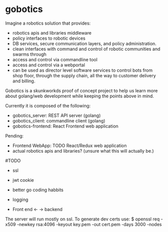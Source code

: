 # gobotics
Imagine a robotics solution that provides:
*  robotics apis and libraries middleware
*  policy interfaces to robotic devices
*  DB services, secure communication layers, and policy administration.
*  clean interfaces with command and control of robotic communities and swarms through
*  access and control via commandline tool
*  access and control via a webportal 
*  can be used as director level software services to control bots from shop floor, through the supply chain, all the way to customer delivery and billing.

Gobotics is a skunkworkds proof of concept project to help us learn more about golang/web development while keeping the points above in mind.

Currently it is composed of the following:
* gobotics_server: REST API server (golang)
* gobotics_client: commandline client (golang)
* gobotics-frontend: React Frontend web application

Pending:
* Frontend WebApp: TODO React/Redux web application
* actual robotics apis and libraries? (unsure what this will actually be.)


#TODO

* ssl
* jwt cookie

* better go coding habbits
* logging
* Front end <- -> backend 

The server will run mostly on ssl. To generate dev certs use:
$ openssl req -x509 -newkey rsa:4096 -keyout key.pem -out cert.pem -days 3000 -nodes
